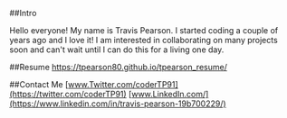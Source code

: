 ##Intro

Hello everyone! My name is Travis Pearson. I started coding a couple 
of years ago and I love it! I am interested in collaborating on many
projects soon and can't wait until I can do this for a living one day.

##Resume
https://tpearson80.github.io/tpearson_resume/

##Contact Me
[www.Twitter.com/coderTP91](https://twitter.com/coderTP91)
[www.LinkedIn.com/](https://www.linkedin.com/in/travis-pearson-19b700229/)


